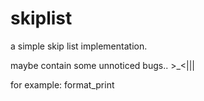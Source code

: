 # skiplist
a simple skip list implementation.   

maybe contain some unnoticed bugs..    >_<||| 

for example: format_print
